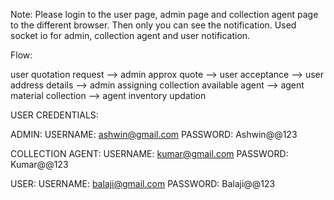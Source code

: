 Note:
Please login to the user page, admin page and collection agent page to the different browser. Then only you can see the notification. Used socket io for admin, collection agent and user notification.

Flow:

user quotation request --> admin approx quote --> user acceptance --> user address details --> admin assigning collection available agent --> agent material collection --> agent inventory updation 

USER CREDENTIALS:

ADMIN: 
  USERNAME: ashwin@gmail.com
  PASSWORD: Ashwin@@123

COLLECTION AGENT: 
  USERNAME: kumar@gmail.com
  PASSWORD: Kumar@@123

USER: 
  USERNAME: balaji@gmail.com
  PASSWORD: Balaji@@123
  

